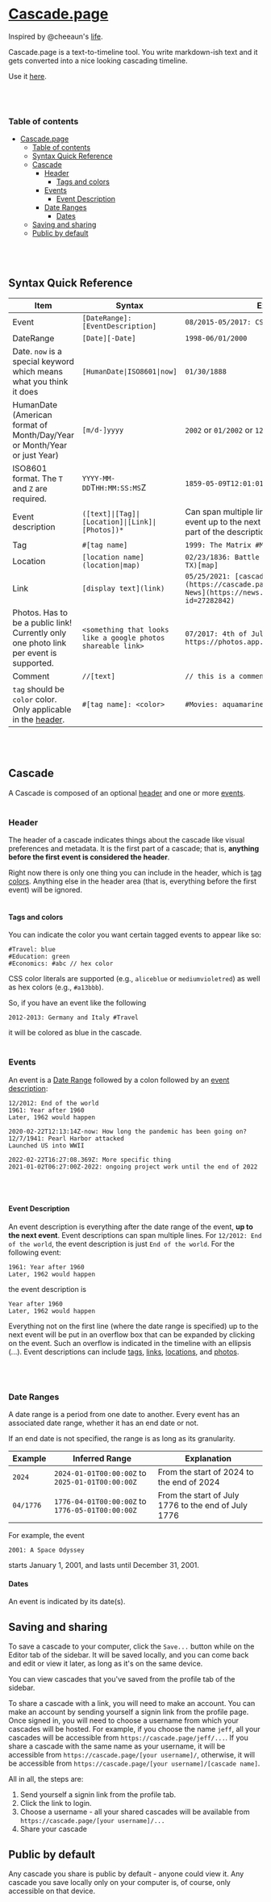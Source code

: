 # [Cascade.page](https://cascade.page)
Inspired by @cheeaun's [life](https://github.com/cheeaun/life).

Cascade.page is a text-to-timeline tool. You write markdown-ish text and it gets converted into a nice looking cascading timeline. 

Use it [here](https://cascade.page).

<br>
<br>

### Table of contents
- [Cascade.page](#cascadepage)
    - [Table of contents](#table-of-contents)
  - [Syntax Quick Reference](#syntax-quick-reference)
  - [Cascade](#cascade)
    - [Header](#header)
      - [Tags and colors](#tags-and-colors)
    - [Events](#events)
      - [Event Description](#event-description)
    - [Date Ranges](#date-ranges)
      - [Dates](#dates)
  - [Saving and sharing](#saving-and-sharing)
  - [Public by default](#public-by-default)

<br>
<br>

## Syntax Quick Reference
| Item                                                                                   | Syntax                                                       | Example                                                                                                                               |
| -------------------------------------------------------------------------------------- | ------------------------------------------------------------ | ------------------------------------------------------------------------------------------------------------------------------------- |
| Event                                                                                  | `[DateRange]:[EventDescription]`                             | `08/2015-05/2017: CS degree #Education`                                                                                               |
| DateRange                                                                              | `[Date][-Date]`                                              | `1998-06/01/2000`                                                                                                                     |
| Date. `now` is a special keyword which means what you think it does                    | `[HumanDate\|ISO8601\|now]`                                  | `01/30/1888`                                                                                                                          |
| HumanDate (American format of Month/Day/Year or Month/Year or just Year)               | `[m/d-]yyyy`                                                 | `2002` or `01/2002` or `12/25/1901`                                                                                                   |
| ISO8601 format. The `T` and `Z` are required.                                          | `YYYY-MM-DD`T`HH:MM:SS:MS`Z                                  | `1859-05-09T12:01:01Z`                                                                                                                |
| Event description                                                                      | `([text]\|[Tag]\|[Location]\|[Link]\|[Photos])*`             | Can span multiple lines. Anything after an event up to the next even is considered as part of the description for the previous event. |
| Tag                                                                                    | `#[tag name]`                                                | `1999: The Matrix #Movies`                                                                                                            |
| Location                                                                               | `[location name](location\|map)`                             | `02/23/1836: Battle of the Alamo (The Alamo, TX)[map]`                                                                                |
| Link                                                                                   | `[display text](link)`                                       | `05/25/2021: [cascade.page](https://cascade.page) featured on [Hacker News](https://news.ycombinator.com/item?id=27282842)`           |
| Photos. Has to be a public link! Currently only one photo link per event is supported. | `<something that looks like a google photos shareable link>` | `07/2017: 4th of July in DC https://photos.app.goo.gl/d418j6GSkCD5LGmY8`                                                              |
| Comment                                                                                | `//[text]`                                                   | `// this is a comment`                                                                                                                |
| `tag` should be `color` color. Only applicable in the [header](#header).               | `#[tag name]: <color>`                                       | `#Movies: aquamarine`                                                                                                                 |

<br>
<br>

## Cascade

A Cascade is composed of an optional [header](#header) and one or more [events](#events).
<br>
<br>

### Header

The header of a cascade indicates things about the cascade like visual preferences and metadata. It is the first part of a cascade; that is, **anything before the first event is considered the header**. 

Right now there is only one thing you can include in the header, which is [tag colors](#tags-and-colors). Anything else in the header area (that is, everything before the first event) will be ignored.
<br>
<br>

#### Tags and colors

You can indicate the color you want certain tagged events to appear like so:

```
#Travel: blue
#Education: green
#Economics: #abc // hex color
```

CSS color literals are supported (e.g., `aliceblue` or `mediumvioletred`) as well as hex colors (e.g., `#a13bbb`).

So, if you have an event like the following
```
2012-2013: Germany and Italy #Travel
```
it will be colored as blue in the cascade.
<br>
<br>

### Events
An event is a [Date Range](#date-ranges) followed by a colon followed by an [event description](#event-description):

```
12/2012: End of the world
1961: Year after 1960
Later, 1962 would happen

2020-02-22T12:13:14Z-now: How long the pandemic has been going on?
12/7/1941: Pearl Harbor attacked
Launched US into WWII

2022-02-22T16:27:08.369Z: More specific thing
2021-01-02T06:27:00Z-2022: ongoing project work until the end of 2022
```

<br>
<br>

#### Event Description
An event description is everything after the date range of the event, **up to the next event**. Event descriptions can span multiple lines. For `12/2012: End of the world`, the event description is just `End of the world`. For the following event:
```
1961: Year after 1960
Later, 1962 would happen
```
the event description is 
```
Year after 1960
Later, 1962 would happen
```

Everything not on the first line (where the date range is specified) up to the next event will be put in an overflow box that can be expanded by clicking on the event. Such an overflow is indicated in the timeline with an ellipsis (...). Event descriptions can include [tags](#tags), [links](#links), [locations](locations), and [photos](#photos). 

<br>
<br>


### Date Ranges
A date range is a period from one date to another. Every event has an associated date range, whether it has an end date or not.

If an end date is not specified, the range is as long as its granularity.

| Example   | Inferred Range                                   | Explanation                                         |
| --------- | ------------------------------------------------ | --------------------------------------------------- |
| `2024`    | `2024-01-01T00:00:00Z` to `2025-01-01T00:00:00Z` | From the start of 2024 to the end of 2024           |
| `04/1776` | `1776-04-01T00:00:00Z` to `1776-05-01T00:00:00Z` | From the start of July 1776 to the end of July 1776 |


For example, the event
```
2001: A Space Odyssey
```
starts January 1, 2001, and lasts until December 31, 2001.

#### Dates
An event is indicated by its date(s). 


## Saving and sharing

To save a cascade to your computer, click the `Save...` button while on the Editor tab of the sidebar. It will be saved locally, and you can come back and edit or view it later, as long as it's on the same device. 

You can view cascades that you've saved from the profile tab of the sidebar.

To share a cascade with a link, you will need to make an account. You can make an account by sending yourself a signin link from the profile page. Once signed in, you will need to choose a username from which your cascades will be hosted. For example, if you choose the name `jeff`, all your cascades will be accessible from `https://cascade.page/jeff/...`. If you share a cascade with the same name as your username, it will be accessible from `https://cascade.page/[your username]/`, otherwise, it will be accessible from `https://cascade.page/[your username]/[cascade name]`.

All in all, the steps are:
1. Send yourself a signin link from the profile tab.
2. Click the link to login.
3. Choose a username - all your shared cascades will be available from `https://cascade.page/[your username]/...`
4. Share your cascade

## Public by default

Any cascade you share is public by default - anyone could view it. Any cascade you save locally only on your computer is, of course, only accessible on that device.
